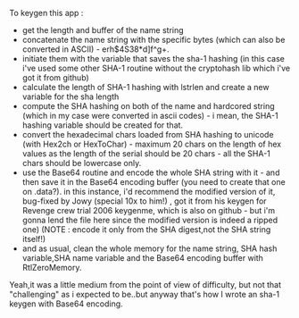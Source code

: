 To keygen this app :
- get the length and buffer of the name string
- concatenate the name string with the specific bytes (which can also be converted in ASCII) - erh$4S38*d]f^g+.
- initiate them with the variable that saves the sha-1 hashing (in this case i've used some other SHA-1 routine without the cryptohash lib which i've got it from github)
- calculate the length of SHA-1 hashing with lstrlen and create a new variable for the sha length
- compute the SHA hashing on both of the name and hardcored string (which in my case were converted in ascii codes) - i mean, the SHA-1 hashing variable should be created for that.
- convert the hexadecimal chars loaded from SHA hashing to unicode (with Hex2ch or HexToChar) - maximum 20 chars on the length of hex values as the length of the serial should be 20 chars - all the SHA-1 chars should be lowercase only.
- use the Base64 routine and encode the whole SHA string with it - and then save it in the Base64 encoding buffer (you need to create that one on .data?). in this instance, i'd recommend the modified version of it, bug-fixed by Jowy (special 10x to him!) , got it from his keygen for Revenge crew trial 2006 keygenme, which is also on github - but i'm gonna lend the file here since the modified version is indeed a ripped one) (NOTE : encode it only from the SHA digest,not the SHA string itself!)
- and as usual, clean the whole memory for the name string, SHA hash variable,SHA name variable and the Base64 encoding buffer with RtlZeroMemory.

Yeah,it was a little medium from the point of view of difficulty, but not that "challenging" as i expected to be..but anyway that's how I wrote an sha-1 keygen with Base64 encoding.
